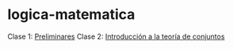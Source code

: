 # logica-matematica
Clase 1: [Preliminares](Semana1-Logica-FEC-LUZ.html)
Clase 2: [Introducción a la teoría de conjuntos](Semana2-Logica-FEC-LUZ.html)
